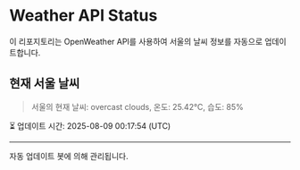
# Weather API Status

이 리포지토리는 OpenWeather API를 사용하여 서울의 날씨 정보를 자동으로 업데이트합니다.

## 현재 서울 날씨
> 서울의 현재 날씨: overcast clouds, 온도: 25.42°C, 습도: 85%

⏳ 업데이트 시간: 2025-08-09 00:17:54 (UTC)

---
자동 업데이트 봇에 의해 관리됩니다.
